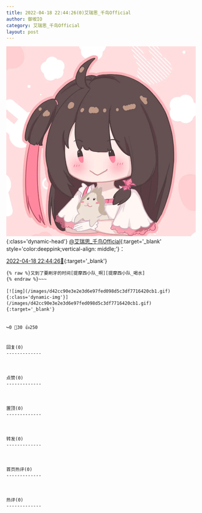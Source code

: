 ```yaml
---
title: 2022-04-18 22:44:26(0)艾瑞思_千鸟Official
author: 御坂IO
category: 艾瑞思_千鸟Official
layout: post
---
```


![img](/images/7e08840c56f251de28bdf766b647bd5fe9a5d50a.jpg){:class='dynamic-head'}
[@艾瑞思_千鸟Official](https://space.bilibili.com/1090010845/dynamic){:target='_blank' style='color:deeppink;vertical-align: middle;'}：

[2022-04-18 22:44:26🔗](https://t.bilibili.com/650492837528338466){:target='_blank'}

~~~
{% raw %}又到了要刷牙的时间[提摩西小队_啊][提摩西小队_喝水]
{% endraw %}~~~

[![img](/images/d42cc90e3e2e3d6e97fed098d5c3df7716420cb1.gif){:class='dynamic-img'}](/images/d42cc90e3e2e3d6e97fed098d5c3df7716420cb1.gif){:target='_blank'}


↪️0 💬30 👍250


回复(0)
-------------



点赞(0)
-------------



置顶(0)
-------------



转发(0)
-------------



首页热评(0)
-------------



热评(0)
-------------



